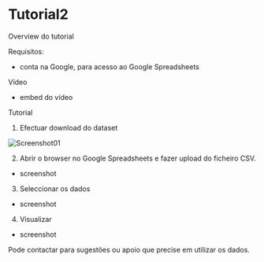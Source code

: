 # Tutorial2

Overview do tutorial

Requisitos:
- conta na Google, para acesso ao Google Spreadsheets

Vídeo

- embed do vídeo

Tutorial

1. Efectuar download do dataset

![Screenshot01](/media/screenshot_01.png "Screenshot01")


2. Abrir o browser no Google Spreadsheets e fazer upload do ficheiro CSV.

* screenshot

3. Seleccionar os dados

* screenshot

4. Visualizar

* screenshot

Pode contactar para sugestões ou apoio que precise em utilizar os dados.

